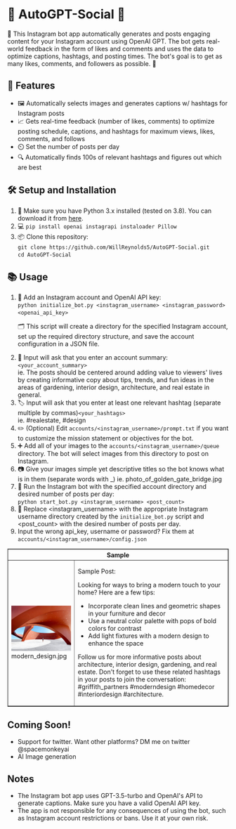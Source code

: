 <!DOCTYPE html>
<html>
<body>
	<h1>🤖 AutoGPT-Social 📸</h1>
	<p>🚀 This Instagram bot app automatically generates and posts engaging content for your Instagram account using OpenAI GPT. The bot gets real-world feedback in the form of likes and comments and uses the data to optimize captions, hashtags, and posting times. The bot's goal is to get as many likes, comments, and followers as possible. 💯</p>
<h2>🌟 Features</h2>
<ul>
	<li>🖼️ Automatically selects images and generates captions w/ hashtags for Instagram posts</li>
    <li>📈 Gets real-time feedback (number of likes, comments) to optimize posting schedule, captions, and hashtags for maximum views, likes, comments, and follows</li>
	<li>⏲️ Set the number of posts per day</li>
	<li>🔍 Automatically finds 100s of relevant hashtags and figures out which are best</li>
</ul>
<h2>🛠️ Setup and Installation</h2>
<ol>
	<li>🐍 Make sure you have Python 3.x installed (tested on 3.8). You can download it from <a href="https://www.python.org/downloads/">here</a>.</li>
	<li>💻 <code>pip install openai instagrapi instaloader Pillow </code></li>
	<li>📦 Clone this repository:<br>
	<code>git clone https://github.com/WillReynolds5/AutoGPT-Social.git</code><br>
	<code>cd AutoGPT-Social</code></li>
</ol>
<h2>📚 Usage</h2>
<ol>
	<li>🔑 Add an Instagram account and OpenAI API key:<br>
	<code>python initialize_bot.py &lt;instagram_username&gt; &lt;instagram_password&gt; &lt;openai_api_key&gt;</code></li>
	<p>🗂️ This script will create a directory for the specified Instagram account, set up the required directory structure, and save the account configuration in a JSON file.</p>
	<li>📝 Input will ask that you enter an account summary: <code>&lt;your_account_summary&gt;</code> <br> ie. The posts should be centered around adding value to viewers' lives by creating informative copy about tips, trends, and fun ideas in the areas of gardening, interior design, architecture, and real estate in general.</li>
	<li>🏷️ Input will ask that you enter at least one relevant hashtag (separate multiple by commas)<code>&lt;your_hashtags&gt;</code> <br> ie. #realestate, #design</li>
	<li>✏️ (Optional) Edit <code>accounts/&lt;instagram_username&gt;/prompt.txt</code> if you want to customize the mission statement or objectives for the bot.</li>
	<li>➕ Add all of your images to the <code>accounts/&lt;instagram_username&gt;/queue</code> directory. The bot will select images from this directory to post on Instagram.</li>
    <li>📷 Give your images simple yet descriptive titles so the bot knows what is in them (separate words with _) ie. photo_of_golden_gate_bridge.jpg</li>
    <li>🚀 Run the Instagram bot with the specified account directory and desired number of posts per day:<br>
	<code>python start_bot.py &lt;instagram_username&gt; &lt;post_count&gt;</code></li>
	<li>🔄 Replace &lt;instagram_username&gt; with the appropriate Instagram username directory created by the <code>initialize_bot.py</code> script and &lt;post_count&gt; with the desired number of posts per day.</li>
	<li>Input the wrong api_key, username or password? Fix them at <code>accounts/&lt;instagram_username&gt;/config.json</code></li>

</ol>
<!-- Add this section where you want to include the table -->
<section>
    <table border="1" cellspacing="0" cellpadding="5">
        <thead>
            <tr>
                <th colspan="2">Sample</th>
            </tr>
        </thead>
        <tbody>
            <tr>
                <td>
                    <img src="sample/modern_design.jpg" alt="Image" width="200"><br>
                    <span>modern_design.jpg</span>
                </td>
                <td>
                    <p>Sample Post:</p>
                    <p>Looking for ways to bring a modern touch to your home? Here are a few tips:<br><ul>
                    <li>Incorporate clean lines and geometric shapes in your furniture and decor</li>
                    <li>Use a neutral color palette with pops of bold colors for contrast</li>
                    <li>Add light fixtures with a modern design to enhance the space</li>
                    </ul>
        <p>Follow us for more informative posts about architecture, interior design, gardening, and real estate. Don't forget to use these related hashtags in your posts to join the conversation: #griffith_partners #moderndesign #homedecor #interiordesign #architecture.</p>
                </td>
            </tr>
        </tbody>
    </table>
</section>
<h2>Coming Soon!</h2>
<ul>
	<li>Support for twitter. Want other platforms? DM me on twitter @spacemonkeyai</li>
	<li>AI Image generation</li>
</ul>

<h2>Notes</h2>
<ul>
	<li>The Instagram bot app uses GPT-3.5-turbo and OpenAI's API to generate captions. Make sure you have a valid OpenAI API key.</li>
	<li>The app is not responsible for any consequences of using the bot, such as Instagram account restrictions or bans. Use it at your own risk.</li>
</ul>
</body>
</html>
 
